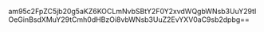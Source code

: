 am95c2FpZC5jb20g5aKZ6KOCLmNvbSBtY2F0Y2xvdWQgbWNsb3UuY29tIOeGinBsdXMuY29tCmh0dHBzOi8vbWNsb3UuZ2EvYXV0aC9sb2dpbg==
